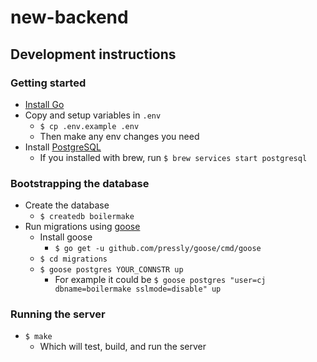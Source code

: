 # new-backend

## Development instructions
### Getting started
- [Install Go](https://golang.org/doc/install)
- Copy and setup variables in `.env`
	- `$ cp .env.example .env`
  - Then make any env changes you need
- Install [PostgreSQL](https://www.postgresql.org/)
	- If you installed with brew, run `$ brew services start postgresql`

### Bootstrapping the database
- Create the database
	- `$ createdb boilermake`
- Run migrations using [goose](https://github.com/pressly/goose)
	- Install goose
		- `$ go get -u github.com/pressly/goose/cmd/goose`
	- `$ cd migrations`
	- `$ goose postgres YOUR_CONNSTR up`
		- For example it could be `$ goose postgres "user=cj dbname=boilermake sslmode=disable" up`

### Running the server
- `$ make`
  - Which will test, build, and run the server    
